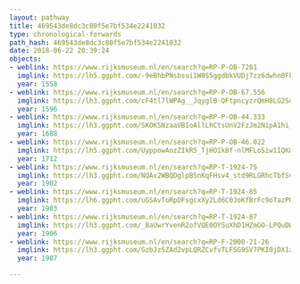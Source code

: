 ```yaml
---
layout: pathway
title: 469543de8dc3c80f5e7bf534e2241032
type: chronological-forwards
path_hash: 469543de8dc3c80f5e7bf534e2241032
date: 2018-06-22 20:39:24
objects:
- weblink: https://www.rijksmuseum.nl/en/search?q=RP-P-OB-7281
  imglink: https://lh5.ggpht.com/-9eBhbPNsbsui1W0S5ggdbkVUDj7zz6dwhn0FFtnqM7VfvnHGR5A_mYAJrCnT2eCNEF1SQb0nqTeIQTF3snFIRIFH4d6=s200
  year: 1558
- weblink: https://www.rijksmuseum.nl/en/search?q=RP-P-OB-67.556
  imglink: https://lh3.ggpht.com/cF4tl7lWPAg__JqyglB-QFtpncyzrQmH8LG2SdlwY_sIN18SC-xZxaSjov1n_3xXf2Cs7JAjY0i0itpP5MSYkEnVs7sI=s200
  year: 1596
- weblink: https://www.rijksmuseum.nl/en/search?q=RP-P-OB-44.333
  imglink: https://lh3.ggpht.com/SKOKSNzaaVBIoAllLhCtsUnV2FzJm2NipA1hi_46zGVtAkX2JqARH_QqWzgYGfYpMGvbtfwALCXgaIDPIBBkRUd_O-K-=s200
  year: 1688
- weblink: https://www.rijksmuseum.nl/en/search?q=RP-P-OB-46.022
  imglink: https://lh5.ggpht.com/UyppowAozZIkR5_TjHO1k8f-nlMFLoSiw1IQKmlpGYhv2cR_mIYWQcR29vmCp5P9EK86p2KBz9f6gACkzq3bsnPHwg=s200
  year: 1712
- weblink: https://www.rijksmuseum.nl/en/search?q=RP-T-1924-75
  imglink: https://lh3.ggpht.com/NQAx2WBQDglpB5nKqFHsv4_std9RLGRhcTbfSvHoq73C3PAjzhBAEX90GwiL7GphoWUNg9DabgiI28sa9-hG0DeZWsEn=s200
  year: 1902
- weblink: https://www.rijksmuseum.nl/en/search?q=RP-T-1924-85
  imglink: https://lh6.ggpht.com/uGSAvToRpDFsgcxXy2Ld6C0JoKfBrFc9oTazPOGtQu_SLQdxBY3SM6Jkt2wJR4TbV5fOOt7bu7Y7YnFxteJQAMGc_DJr=s200
  year: 1903
- weblink: https://www.rijksmuseum.nl/en/search?q=RP-T-1924-87
  imglink: https://lh3.ggpht.com/_BaUwrYvenR2ofVQE0OYSuXhD1HZmGO-LPQuDWAQimVYgbd6TblvuqAkTcsnJ5-BhKR1_wZV9iv5CyECrjC5_H86Bbk=s200
  year: 1906
- weblink: https://www.rijksmuseum.nl/en/search?q=RP-F-2000-21-26
  imglink: https://lh3.ggpht.com/GzbJz5ZAd2vpLQRZCvfvTLFSG9SV7PKI0jDX1zpZZ90itsCa9e7wQlp56l-jRQgDpWPNtIs4l9JgUBL1H2mJ7NgVAqw=s200
  year: 1907

---
```

